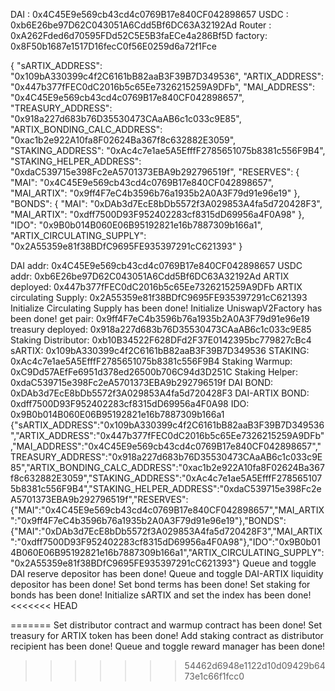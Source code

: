 DAI    : 0x4C45E9e569cb43cd4c0769B17e840CF042898657
USDC   : 0xb6E26be97D62C043051A6Cdd5Bf6DC63A32192Ad
Router : 0xA262Fded6d70595FDd52C5E5B3faECe4a286Bf5D
factory: 0x8F50b1687e1517D16fecC0f56E0259d6a72f1Fce

{
  "sARTIX_ADDRESS": "0x109bA330399c4f2C6161bB82aaB3F39B7D349536",
  "ARTIX_ADDRESS": "0x447b377fFEC0dC2016b5c65Ee7326215259A9DFb",
  "MAI_ADDRESS": "0x4C45E9e569cb43cd4c0769B17e840CF042898657",
  "TREASURY_ADDRESS": "0x918a227d683b76D35530473CAaAB6c1c033c9E85",
  "ARTIX_BONDING_CALC_ADDRESS": "0xac1b2e922A10fa8F02624Ba367f8c632882E3059",
  "STAKING_ADDRESS": "0xAc4c7e1ae5A5EfffF2785651075b8381c556F9B4",
  "STAKING_HELPER_ADDRESS": "0xdaC539715e398Fc2eA5701373EBA9b292796519f",
  "RESERVES": {
    "MAI": "0x4C45E9e569cb43cd4c0769B17e840CF042898657",
    "MAI_ARTIX": "0x9ff4F7eC4b3596b76a1935b2A0A3F79d91e96e19"
  },
  "BONDS": {
    "MAI": "0xDAb3d7EcE8bDb5572f3A029853A4fa5d720428F3",
    "MAI_ARTIX": "0xdff7500D93F952402283cf8315dD69956a4F0A98"
  },
  "IDO": "0x9B0b014B060E06B95192821e16b7887309b166a1",
  "ARTIX_CIRCULATING_SUPPLY": "0x2A55359e81f38BDfC9695FE935397291cC621393"
}


DAI addr: 0x4C45E9e569cb43cd4c0769B17e840CF042898657
USDC addr: 0xb6E26be97D62C043051A6Cdd5Bf6DC63A32192Ad
ARTIX deployed: 0x447b377fFEC0dC2016b5c65Ee7326215259A9DFb
ARTIX circulating Supply: 0x2A55359e81f38BDfC9695FE935397291cC621393
Initialize Circulating Supply has been done!
Initialize UniswapV2Factory has been done!
get pair: 0x9ff4F7eC4b3596b76a1935b2A0A3F79d91e96e19
treasury deployed: 0x918a227d683b76D35530473CAaAB6c1c033c9E85
Staking Distributor: 0xb10B34522F628DFd2F37E0142395bc779827cBc4
sARTIX: 0x109bA330399c4f2C6161bB82aaB3F39B7D349536
STAKING: 0xAc4c7e1ae5A5EfffF2785651075b8381c556F9B4
Staking Warmup: 0xC9Dd57AEfFe6951d378ed26500b706C94d3D251C
Staking Helper: 0xdaC539715e398Fc2eA5701373EBA9b292796519f
DAI BOND: 0xDAb3d7EcE8bDb5572f3A029853A4fa5d720428F3
DAI-ARTIX BOND: 0xdff7500D93F952402283cf8315dD69956a4F0A98
IDO: 0x9B0b014B060E06B95192821e16b7887309b166a1
{"sARTIX_ADDRESS":"0x109bA330399c4f2C6161bB82aaB3F39B7D349536","ARTIX_ADDRESS":"0x447b377fFEC0dC2016b5c65Ee7326215259A9DFb","MAI_ADDRESS":"0x4C45E9e569cb43cd4c0769B17e840CF042898657","TREASURY_ADDRESS":"0x918a227d683b76D35530473CAaAB6c1c033c9E85","ARTIX_BONDING_CALC_ADDRESS":"0xac1b2e922A10fa8F02624Ba367f8c632882E3059","STAKING_ADDRESS":"0xAc4c7e1ae5A5EfffF2785651075b8381c556F9B4","STAKING_HELPER_ADDRESS":"0xdaC539715e398Fc2eA5701373EBA9b292796519f","RESERVES":{"MAI":"0x4C45E9e569cb43cd4c0769B17e840CF042898657","MAI_ARTIX":"0x9ff4F7eC4b3596b76a1935b2A0A3F79d91e96e19"},"BONDS":{"MAI":"0xDAb3d7EcE8bDb5572f3A029853A4fa5d720428F3","MAI_ARTIX":"0xdff7500D93F952402283cf8315dD69956a4F0A98"},"IDO":"0x9B0b014B060E06B95192821e16b7887309b166a1","ARTIX_CIRCULATING_SUPPLY":"0x2A55359e81f38BDfC9695FE935397291cC621393"}
Queue and toggle DAI reserve depositor has been done!
Queue and toggle DAI-ARTIX liquidity depositor has been done!
Set bond terms has been done!
Set staking for bonds has been done!
Initialize sARTIX and set the index has been done!
<<<<<<< HEAD

=======
Set distributor contract and warmup contract has been done!
Set treasury for ARTIX token has been done!
Add staking contract as distributor recipient has been done!
Queue and toggle reward manager has been done!
>>>>>>> 54462d6948e1122d10d09429b6473e1c66f1fcc0
